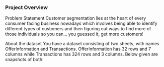 ### Project Overview

 Problem Statement
Customer segmentation lies at the heart of every consumer facing business nowadays which involves being able to identify different types of customers and then figuring out ways to find more of those individuals so you can… you guessed it, get more customers!

About the dataset
You have a dataset consisting of two sheets, with names OfferInformation and Transactions. OfferInformation has 32 rows and 7 columns while Transactions has 324 rows and 3 columns. Below given are snapshots of both:


